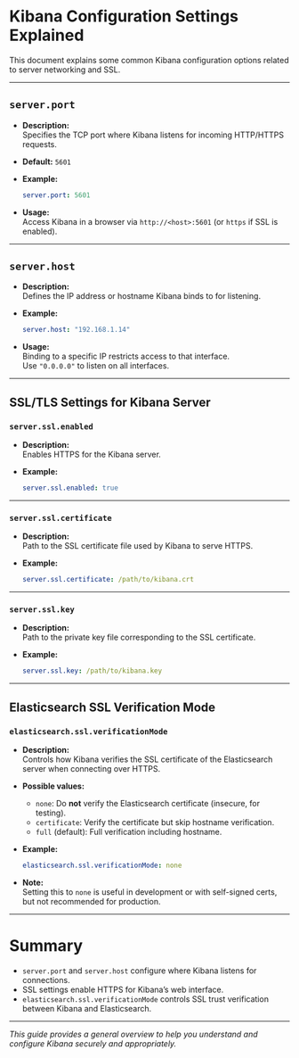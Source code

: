 
# Kibana Configuration Settings Explained

This document explains some common Kibana configuration options related to server networking and SSL.

---

## `server.port`

- **Description:**  
  Specifies the TCP port where Kibana listens for incoming HTTP/HTTPS requests.

- **Default:** `5601`

- **Example:**  
  ```yaml
  server.port: 5601
  ```

- **Usage:**  
  Access Kibana in a browser via `http://<host>:5601` (or `https` if SSL is enabled).

---

## `server.host`

- **Description:**  
  Defines the IP address or hostname Kibana binds to for listening.

- **Example:**  
  ```yaml
  server.host: "192.168.1.14"
  ```

- **Usage:**  
  Binding to a specific IP restricts access to that interface.  
  Use `"0.0.0.0"` to listen on all interfaces.

---

## SSL/TLS Settings for Kibana Server

### `server.ssl.enabled`

- **Description:**  
  Enables HTTPS for the Kibana server.

- **Example:**  
  ```yaml
  server.ssl.enabled: true
  ```

---

### `server.ssl.certificate`

- **Description:**  
  Path to the SSL certificate file used by Kibana to serve HTTPS.

- **Example:**  
  ```yaml
  server.ssl.certificate: /path/to/kibana.crt
  ```

---

### `server.ssl.key`

- **Description:**  
  Path to the private key file corresponding to the SSL certificate.

- **Example:**  
  ```yaml
  server.ssl.key: /path/to/kibana.key
  ```

---

## Elasticsearch SSL Verification Mode

### `elasticsearch.ssl.verificationMode`

- **Description:**  
  Controls how Kibana verifies the SSL certificate of the Elasticsearch server when connecting over HTTPS.

- **Possible values:**  
  - `none`: Do **not** verify the Elasticsearch certificate (insecure, for testing).  
  - `certificate`: Verify the certificate but skip hostname verification.  
  - `full` (default): Full verification including hostname.

- **Example:**  
  ```yaml
  elasticsearch.ssl.verificationMode: none
  ```

- **Note:**  
  Setting this to `none` is useful in development or with self-signed certs, but not recommended for production.

---

# Summary

- `server.port` and `server.host` configure where Kibana listens for connections.
- SSL settings enable HTTPS for Kibana’s web interface.
- `elasticsearch.ssl.verificationMode` controls SSL trust verification between Kibana and Elasticsearch.

---

*This guide provides a general overview to help you understand and configure Kibana securely and appropriately.*
